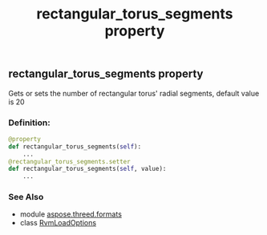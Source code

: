 ﻿---
title: rectangular_torus_segments property
second_title: Aspose.3D for Python via .NET API References
description: 
type: docs
weight: 150
url: /python-net/aspose.threed.formats/rvmloadoptions/rectangular_torus_segments/
is_root: false
---

## rectangular_torus_segments property


Gets or sets the number of rectangular torus' radial segments, default value is 20
### Definition:
```python
@property
def rectangular_torus_segments(self):
    ...
@rectangular_torus_segments.setter
def rectangular_torus_segments(self, value):
    ...
```

### See Also
* module [aspose.threed.formats](../../)
* class [RvmLoadOptions](/3d/python-net/aspose.threed.formats/rvmloadoptions)
